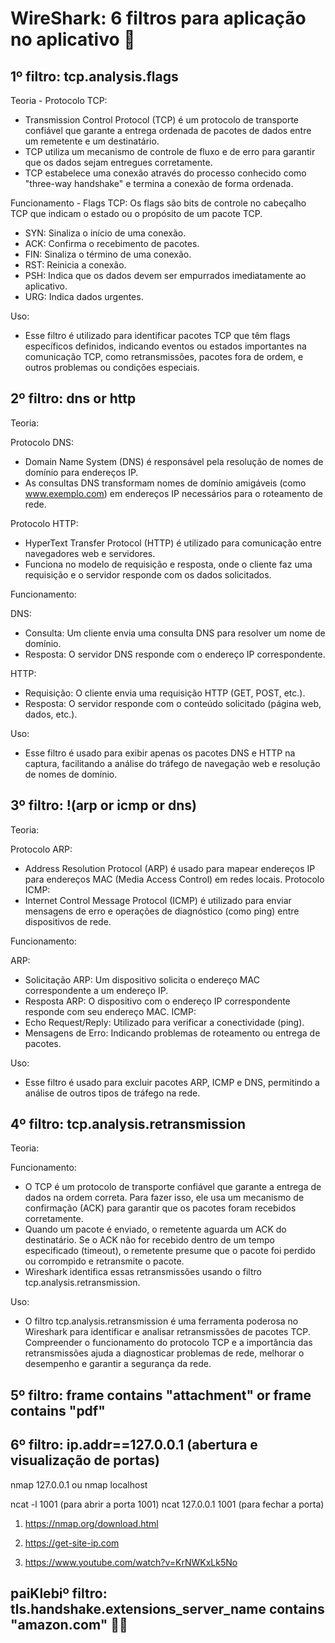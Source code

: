 # WireShark: 6 filtros para aplicação no aplicativo :shark:

## 1º filtro: tcp.analysis.flags

Teoria - 
Protocolo TCP:
- Transmission Control Protocol (TCP) é um protocolo de transporte confiável que garante a entrega ordenada de pacotes de dados entre um remetente e um destinatário.
- TCP utiliza um mecanismo de controle de fluxo e de erro para garantir que os dados sejam entregues corretamente.
- TCP estabelece uma conexão através do processo conhecido como "three-way handshake" e termina a conexão de forma ordenada.

Funcionamento -
Flags TCP:  Os flags são bits de controle no cabeçalho TCP que indicam o estado ou o propósito de um pacote TCP.
- SYN: Sinaliza o início de uma conexão.
- ACK: Confirma o recebimento de pacotes.
- FIN: Sinaliza o término de uma conexão.
- RST: Reinicia a conexão.
- PSH: Indica que os dados devem ser empurrados imediatamente ao aplicativo.
- URG: Indica dados urgentes.

Uso:
- Esse filtro é utilizado para identificar pacotes TCP que têm flags específicos definidos, indicando eventos ou estados importantes na comunicação TCP, como retransmissões, pacotes fora de ordem, e outros problemas ou condições especiais.

## 2º filtro: dns or http

Teoria:

Protocolo DNS:
- Domain Name System (DNS) é responsável pela resolução de nomes de domínio para endereços IP.
- As consultas DNS transformam nomes de domínio amigáveis (como www.exemplo.com) em endereços IP necessários para o roteamento de rede.

Protocolo HTTP:
- HyperText Transfer Protocol (HTTP) é utilizado para comunicação entre navegadores web e servidores.
- Funciona no modelo de requisição e resposta, onde o cliente faz uma requisição e o servidor responde com os dados solicitados.

Funcionamento:

DNS:
- Consulta: Um cliente envia uma consulta DNS para resolver um nome de domínio.
- Resposta: O servidor DNS responde com o endereço IP correspondente.

HTTP:
- Requisição: O cliente envia uma requisição HTTP (GET, POST, etc.).
- Resposta: O servidor responde com o conteúdo solicitado (página web, dados, etc.).

Uso:

- Esse filtro é usado para exibir apenas os pacotes DNS e HTTP na captura, facilitando a análise do tráfego de navegação web e resolução de nomes de domínio.


## 3º filtro: !(arp or icmp or dns)

Teoria:

Protocolo ARP:
- Address Resolution Protocol (ARP) é usado para mapear endereços IP para endereços MAC (Media Access Control) em redes locais.
Protocolo ICMP:
- Internet Control Message Protocol (ICMP) é utilizado para enviar mensagens de erro e operações de diagnóstico (como ping) entre dispositivos de rede.

Funcionamento:

ARP:
- Solicitação ARP: Um dispositivo solicita o endereço MAC correspondente a um endereço IP.
- Resposta ARP: O dispositivo com o endereço IP correspondente responde com seu endereço MAC.
ICMP:
- Echo Request/Reply: Utilizado para verificar a conectividade (ping).
- Mensagens de Erro: Indicando problemas de roteamento ou entrega de pacotes.

Uso:
- Esse filtro é usado para excluir pacotes ARP, ICMP e DNS, permitindo a análise de outros tipos de tráfego na rede.

## 4º filtro: tcp.analysis.retransmission

Teoria:

Funcionamento:

- O TCP é um protocolo de transporte confiável que garante a entrega de dados na ordem correta. Para fazer isso, ele usa um mecanismo de confirmação (ACK) para garantir que os pacotes foram recebidos corretamente.
- Quando um pacote é enviado, o remetente aguarda um ACK do destinatário. Se o ACK não for recebido dentro de um tempo especificado (timeout), o remetente presume que o pacote foi perdido ou corrompido e retransmite o pacote.
- Wireshark identifica essas retransmissões usando o filtro tcp.analysis.retransmission.

Uso:

- O filtro tcp.analysis.retransmission é uma ferramenta poderosa no Wireshark para identificar e analisar retransmissões de pacotes TCP. Compreender o funcionamento do protocolo TCP e a importância das retransmissões ajuda a diagnosticar problemas de rede, melhorar o desempenho e garantir a segurança da rede.

## 5º filtro: frame contains "attachment" or frame contains "pdf"

## 6º filtro: ip.addr==127.0.0.1 (abertura e visualização de portas)

nmap 127.0.0.1 ou nmap localhost

ncat -l 1001 (para abrir a porta 1001)
ncat 127.0.0.1 1001 (para fechar a porta)

1. https://nmap.org/download.html

2. https://get-site-ip.com

3. https://www.youtube.com/watch?v=KrNWKxLk5No

## paiKlebiº filtro: tls.handshake.extensions_server_name contains "amazon.com" 👨‍👦
